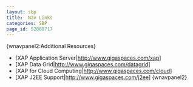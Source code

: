```yaml
---
layout: sbp
title:  Nav Links
categories: SBP
page_id: 52888717
---
```


{wnavpanel2:Additional Resources}
* [XAP Application Server|http://www.gigaspaces.com/xap]
* [XAP Data Grid|http://www.gigaspaces.com/datagrid]
* [XAP for Cloud Computing|http://www.gigaspaces.com/cloud]
* [XAP J2EE Support|http://www.gigaspaces.com/j2ee]
{wnavpanel2}